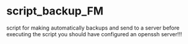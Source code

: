 # script_backup_FM
script for making automatically backups and send to a server
before executing the script you should have configured an openssh server!!!
